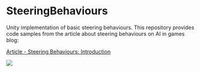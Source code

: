 # SteeringBehaviours
Unity implementation of basic steering behaviours.
This repository provides code samples from the article about steering behaviours on AI in games blog:

[Article - Steering Behaviours: Introduction](http://aiingames.com/?p=2190)

[![](http://aiingames.com/wp-content/uploads/2020/10/Seek.gif)](https://youtu.be/j7IzUToM0eY)
